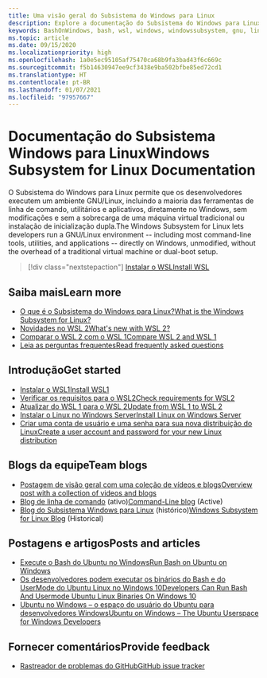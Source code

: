 ```yaml
---
title: Uma visão geral do Subsistema do Windows para Linux
description: Explore a documentação do Subsistema do Windows para Linux.
keywords: BashOnWindows, bash, wsl, windows, windowssubsystem, gnu, linux
ms.topic: article
ms.date: 09/15/2020
ms.localizationpriority: high
ms.openlocfilehash: 1a0e5ec95105af75470ca68b9fa3bad43f6c669c
ms.sourcegitcommit: f5b14630947ee9cf3438e9ba502bfbe85ed72cd1
ms.translationtype: HT
ms.contentlocale: pt-BR
ms.lasthandoff: 01/07/2021
ms.locfileid: "97957667"
---
```

# <a name="windows-subsystem-for-linux-documentation"></a><span data-ttu-id="f5289-104">Documentação do Subsistema Windows para Linux</span><span class="sxs-lookup"><span data-stu-id="f5289-104">Windows Subsystem for Linux Documentation</span></span>

<span data-ttu-id="f5289-105">O Subsistema do Windows para Linux permite que os desenvolvedores executem um ambiente GNU/Linux, incluindo a maioria das ferramentas de linha de comando, utilitários e aplicativos, diretamente no Windows, sem modificações e sem a sobrecarga de uma máquina virtual tradicional ou instalação de inicialização dupla.</span><span class="sxs-lookup"><span data-stu-id="f5289-105">The Windows Subsystem for Linux lets developers run a GNU/Linux environment -- including most command-line tools, utilities, and applications -- directly on Windows, unmodified, without the overhead of a traditional virtual machine or dual-boot setup.</span></span>

> [!div class="nextstepaction"]
> [<span data-ttu-id="f5289-106">Instalar o WSL</span><span class="sxs-lookup"><span data-stu-id="f5289-106">Install WSL</span></span>](install-win10.md)

## <a name="learn-more"></a><span data-ttu-id="f5289-107">Saiba mais</span><span class="sxs-lookup"><span data-stu-id="f5289-107">Learn more</span></span>

* [<span data-ttu-id="f5289-108">O que é o Subsistema do Windows para Linux?</span><span class="sxs-lookup"><span data-stu-id="f5289-108">What is the Windows Subsystem for Linux?</span></span>](about.md)
* [<span data-ttu-id="f5289-109">Novidades no WSL 2</span><span class="sxs-lookup"><span data-stu-id="f5289-109">What's new with WSL 2?</span></span>](compare-versions.md#whats-new-in-wsl-2)
* [<span data-ttu-id="f5289-110">Comparar o WSL 2 com o WSL 1</span><span class="sxs-lookup"><span data-stu-id="f5289-110">Compare WSL 2 and WSL 1</span></span>](compare-versions.md)
* [<span data-ttu-id="f5289-111">Leia as perguntas frequentes</span><span class="sxs-lookup"><span data-stu-id="f5289-111">Read frequently asked questions</span></span>](faq.md)

## <a name="get-started"></a><span data-ttu-id="f5289-112">Introdução</span><span class="sxs-lookup"><span data-stu-id="f5289-112">Get started</span></span>

* [<span data-ttu-id="f5289-113">Instalar o WSL1</span><span class="sxs-lookup"><span data-stu-id="f5289-113">Install WSL1</span></span>](install-win10.md)
* [<span data-ttu-id="f5289-114">Verificar os requisitos para o WSL2</span><span class="sxs-lookup"><span data-stu-id="f5289-114">Check requirements for WSL2</span></span>](./install-win10.md#step-2--check-requirements-for-running-wsl-2)
* [<span data-ttu-id="f5289-115">Atualizar do WSL 1 para o WSL 2</span><span class="sxs-lookup"><span data-stu-id="f5289-115">Update from WSL 1 to WSL 2</span></span>](./install-win10.md#set-your-distribution-version-to-wsl-1-or-wsl-2)
* [<span data-ttu-id="f5289-116">Instalar o Linux no Windows Server</span><span class="sxs-lookup"><span data-stu-id="f5289-116">Install Linux on Windows Server</span></span>](install-on-server.md)
* [<span data-ttu-id="f5289-117">Criar uma conta de usuário e uma senha para sua nova distribuição do Linux</span><span class="sxs-lookup"><span data-stu-id="f5289-117">Create a user account and password for your new Linux distribution</span></span>](user-support.md)

## <a name="team-blogs"></a><span data-ttu-id="f5289-118">Blogs da equipe</span><span class="sxs-lookup"><span data-stu-id="f5289-118">Team blogs</span></span>

* [<span data-ttu-id="f5289-119">Postagem de visão geral com uma coleção de vídeos e blogs</span><span class="sxs-lookup"><span data-stu-id="f5289-119">Overview post with a collection of videos and blogs</span></span>](https://blogs.msdn.microsoft.com/commandline/learn-about-windows-console-and-windows-subsystem-for-linux-wsl/)
* <span data-ttu-id="f5289-120">[Blog de linha de comando](https://blogs.msdn.microsoft.com/commandline/) (ativo)</span><span class="sxs-lookup"><span data-stu-id="f5289-120">[Command-Line blog](https://blogs.msdn.microsoft.com/commandline/) (Active)</span></span>
* <span data-ttu-id="f5289-121">[Blog do Subsistema Windows para Linux](/archive/blogs/wsl/) (histórico)</span><span class="sxs-lookup"><span data-stu-id="f5289-121">[Windows Subsystem for Linux Blog](/archive/blogs/wsl/) (Historical)</span></span>

## <a name="posts-and-articles"></a><span data-ttu-id="f5289-122">Postagens e artigos</span><span class="sxs-lookup"><span data-stu-id="f5289-122">Posts and articles</span></span>

* [<span data-ttu-id="f5289-123">Execute o Bash do Ubuntu no Windows</span><span class="sxs-lookup"><span data-stu-id="f5289-123">Run Bash on Ubuntu on Windows</span></span>](https://blogs.windows.com/buildingapps/2016/03/30/run-bash-on-ubuntu-on-windows/)
* [<span data-ttu-id="f5289-124">Os desenvolvedores podem executar os binários do Bash e do UserMode do Ubuntu Linux no Windows 10</span><span class="sxs-lookup"><span data-stu-id="f5289-124">Developers Can Run Bash And Usermode Ubuntu Linux Binaries On Windows 10</span></span>](https://www.hanselman.com/blog/DevelopersCanRunBashShellAndUsermodeUbuntuLinuxBinariesOnWindows10.aspx)
* [<span data-ttu-id="f5289-125">Ubuntu no Windows – o espaço do usuário do Ubuntu para desenvolvedores Windows</span><span class="sxs-lookup"><span data-stu-id="f5289-125">Ubuntu on Windows – The Ubuntu Userspace for Windows Developers</span></span>](https://insights.ubuntu.com/2016/03/30/ubuntu-on-windows-the-ubuntu-userspace-for-windows-developers/)

## <a name="provide-feedback"></a><span data-ttu-id="f5289-126">Fornecer comentários</span><span class="sxs-lookup"><span data-stu-id="f5289-126">Provide feedback</span></span>

* [<span data-ttu-id="f5289-127">Rastreador de problemas do GitHub</span><span class="sxs-lookup"><span data-stu-id="f5289-127">GitHub issue tracker</span></span>](https://github.com/Microsoft/BashOnWindows/issues)
